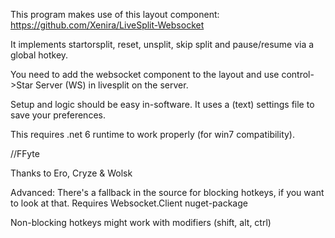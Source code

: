 This program makes use of this layout component: https://github.com/Xenira/LiveSplit-Websocket

It implements startorsplit, reset, unsplit, skip split and pause/resume via a global hotkey.

You need to add the websocket component to the layout and use control->Star Server (WS) in livesplit on the server.

Setup and logic should be easy in-software. It uses a (text) settings file to save your preferences.

This requires .net 6 runtime to work properly (for win7 compatibility).

//FFyte

Thanks to Ero, Cryze & Wolsk 

Advanced:
There's a fallback in the source for blocking hotkeys, if you want to look at that.
Requires Websocket.Client nuget-package

Non-blocking hotkeys might work with modifiers (shift, alt, ctrl) 
